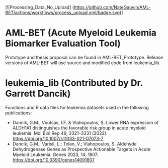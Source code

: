 [![Processing_Data_No_Upload] (https://github.com/NateGauvin/AML-BET/actions/workflows/process_upload.yml/badge.svg)]

# AML-BET (Acute Myeloid Leukemia Biomarker Evaluation Tool)

Prototype and thesis proposal can be found in AML-BET_Prototype.
Release versions of AML-BET will use source and modified code from leukemia_lib.


# leukemia_lib (Contributed by Dr. Garrett Dancik)

Functions and R data files for leukemia datasets used in the following publications:

- Dancik, G.M., Voutsas, I.F. & Vlahopoulos, S. Lower RNA expression of ALDH1A1 distinguishes the favorable risk group in acute myeloid leukemia. Mol Biol Rep 49, 3321–3331 (2022). https://doi.org/10.1007/s11033-021-07073-7 
- Dancik, G.M.; Varisli, L.; Tolan, V.; Vlahopoulos, S. Aldehyde Dehydrogenase Genes as Prospective Actionable Targets in Acute Myeloid Leukemia. Genes 2023, 14, 1807. https://doi.org/10.3390/genes14091807 
